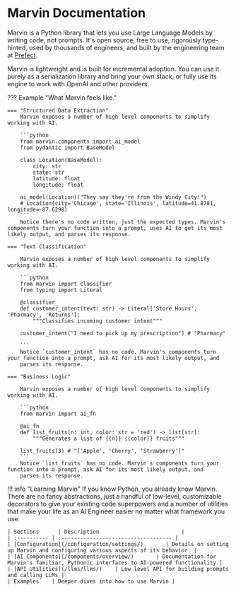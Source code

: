 # Marvin Documentation

Marvin is a Python library that lets you use Large Language Models by writing code, not prompts. It's open source,
free to use, rigorously type-hinted, used by thousands of engineers, and built by the engineering team at [Prefect](https://prefect.io).

Marvin is lightweight and is built for incremental adoption. You can use it purely as a serialization library and bring your own stack,
or fully use its engine to work with OpenAI and other providers. 

??? Example "What Marvin feels like."

    === "Structured Data Extraction"
        Marvin exposes a number of high level components to simplify working with AI. 

        ```python
        from marvin.components import ai_model
        from pydantic import BaseModel

        class Location(BaseModel):
            city: str
            state: str
            latitude: float
            longitude: float

        ai_model(Location)("They say they're from the Windy City!")
        # Location(city='Chicago', state='Illinois', latitude=41.8781, longitude=-87.6298)
        ```
        Notice there's no code written, just the expected types. Marvin's components turn your function into a prompt, uses AI to get its most likely output, and parses its response.
    
    === "Text Classification"
    
        Marvin exposes a number of high level components to simplify working with AI. 

        ```python
        from marvin import classifier
        from typing import Literal

        @classifier
        def customer_intent(text: str) -> Literal['Store Hours', 'Pharmacy', 'Returns']:
            """Classifies incoming customer intent"""

        customer_intent("I need to pick up my prescription") # "Pharmacy"

        ```
        Notice `customer_intent` has no code. Marvin's components turn your function into a prompt, ask AI for its most likely output, and
        parses its response.
    
    === "Business Logic"

        Marvin exposes a number of high level components to simplify working with AI. 

        ```python
        from marvin import ai_fn

        @ai_fn
        def list_fruits(n: int, color: str = 'red') -> list[str]:
            """Generates a list of {{n}} {{color}} fruits"""

        list_fruits(3) # "['Apple', 'Cherry', 'Strawberry']"
        ```
        Notice `list_fruits` has no code. Marvin's components turn your function into a prompt, ask AI for its most likely output, and
        parses its response.

!!! info "Learning Marvin"
    If you know Python, you already know Marvin. There are no fancy abstractions, just a handful of low-level, customizable decorators 
    to give your existing code superpowers and a number of utilities that make your life as an AI Engineer easier no matter
    what framework you use. 

    | Sections      | Description                          |
    | :---------- | :----------------------------------- |
    | [Configuration](/configuration/settings/)       | Details on setting up Marvin and configuring various aspects of its behavior  |
    | [AI Components](/components/overview/)       | Documentation for Marvin's familiar, Pythonic interfaces to AI-powered functionality.|
    | [API Utilities](/llms/llms/)    | Low level API for building prompts and calling LLMs |
    | Examples    | Deeper dives into how to use Marvin |
